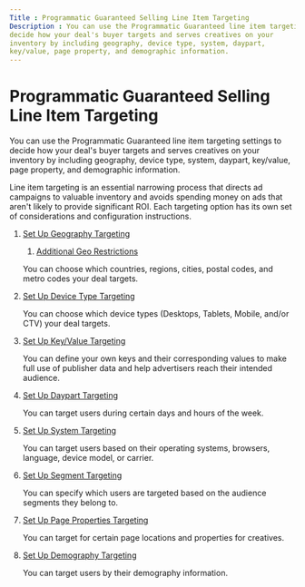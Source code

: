 ```yaml
---
Title : Programmatic Guaranteed Selling Line Item Targeting
Description : You can use the Programmatic Guaranteed line item targeting settings to
decide how your deal's buyer targets and serves creatives on your
inventory by including geography, device type, system, daypart,
key/value, page property, and demographic information.
---
```



# Programmatic Guaranteed Selling Line Item Targeting



You can use the Programmatic Guaranteed line item targeting settings to
decide how your deal's buyer targets and serves creatives on your
inventory by including geography, device type, system, daypart,
key/value, page property, and demographic information.



Line item targeting is an essential narrowing process that directs ad
campaigns to valuable inventory and avoids spending money on ads that
aren't likely to provide significant ROI. Each targeting option has its
own set of considerations and configuration instructions.





1.  <a href="set-up-geography-targeting-for-a-line-item.html" class="xref"
    title="You must target users based on at least one geographic element such as country, region, city, metro code, or postal code. You may optionally set up other geographic inclusions or exclusions.">Set
    Up Geography Targeting</a>
    1.  <a href="additional-geo-restrictions-ali.html" class="xref"
        title="In addition to country, you can also restrict the impressions you target based on other geographic details of the users viewing them.">Additional
        Geo Restrictions</a>

    

    You can choose which countries, regions, cities, postal codes, and
    metro codes your deal targets.

    
2.  <a href="device-type-targeting-ali.html" class="xref">Set Up Device Type
    Targeting</a>
    

    You can choose which device types (Desktops, Tablets, Mobile, and/or
    CTV) your deal targets.

    
3.  <a href="key-value-targeting.html" class="xref">Set Up Key/Value
    Targeting</a>
    

    You can define your own keys and their corresponding values to make
    full use of publisher data and help advertisers reach their intended
    audience.

    
4.  <a href="daypart-targeting.html" class="xref">Set Up Daypart
    Targeting</a>
    

    You can target users during certain days and hours of the week.

    
5.  <a href="system-targeting.html" class="xref">Set Up System Targeting</a>
    

    You can target users based on their operating systems, browsers,
    language, device model, or carrier.

    
6.  <a href="segment-targeting.html" class="xref"
    title="You can target users within segments by using Boolean expressions. Users get added to segments after they&#39;ve viewed or clicked a particular creative.">Set
    Up Segment Targeting</a>
    

    You can specify which users are targeted based on the audience
    segments they belong to.

    
7.  <a href="page-properties-targeting.html" class="xref"
    title="Through page properties targeting, you can target impressions based on the position of the creative tag on the page or based on values passed in the query string of the ad call.">Set
    Up Page Properties Targeting</a>
    

    You can target for certain page locations and properties for
    creatives.

    
8.  <a href="demography-targeting.html" class="xref">Set Up Demography
    Targeting</a>
    

    You can target users by their demography information.

    






